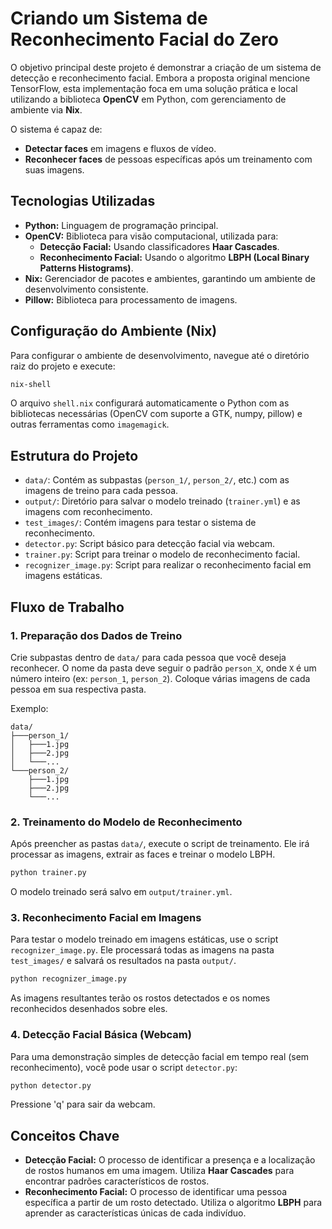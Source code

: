 # Criando um Sistema de Reconhecimento Facial do Zero

O objetivo principal deste projeto é demonstrar a criação de um sistema de detecção e reconhecimento facial. Embora a proposta original mencione TensorFlow, esta implementação foca em uma solução prática e local utilizando a biblioteca **OpenCV** em Python, com gerenciamento de ambiente via **Nix**.

O sistema é capaz de:
*   **Detectar faces** em imagens e fluxos de vídeo.
*   **Reconhecer faces** de pessoas específicas após um treinamento com suas imagens.

## Tecnologias Utilizadas

*   **Python:** Linguagem de programação principal.
*   **OpenCV:** Biblioteca para visão computacional, utilizada para:
    *   **Detecção Facial:** Usando classificadores **Haar Cascades**.
    *   **Reconhecimento Facial:** Usando o algoritmo **LBPH (Local Binary Patterns Histograms)**.
*   **Nix:** Gerenciador de pacotes e ambientes, garantindo um ambiente de desenvolvimento consistente.
*   **Pillow:** Biblioteca para processamento de imagens.

## Configuração do Ambiente (Nix)

Para configurar o ambiente de desenvolvimento, navegue até o diretório raiz do projeto e execute:

```bash
nix-shell
```

O arquivo `shell.nix` configurará automaticamente o Python com as bibliotecas necessárias (OpenCV com suporte a GTK, numpy, pillow) e outras ferramentas como `imagemagick`.

## Estrutura do Projeto

*   `data/`: Contém as subpastas (`person_1/`, `person_2/`, etc.) com as imagens de treino para cada pessoa.
*   `output/`: Diretório para salvar o modelo treinado (`trainer.yml`) e as imagens com reconhecimento.
*   `test_images/`: Contém imagens para testar o sistema de reconhecimento.
*   `detector.py`: Script básico para detecção facial via webcam.
*   `trainer.py`: Script para treinar o modelo de reconhecimento facial.
*   `recognizer_image.py`: Script para realizar o reconhecimento facial em imagens estáticas.

## Fluxo de Trabalho

### 1. Preparação dos Dados de Treino

Crie subpastas dentro de `data/` para cada pessoa que você deseja reconhecer. O nome da pasta deve seguir o padrão `person_X`, onde `X` é um número inteiro (ex: `person_1`, `person_2`). Coloque várias imagens de cada pessoa em sua respectiva pasta.

Exemplo:
```
data/
├───person_1/
│   ├───1.jpg
│   ├───2.jpg
│   └───...
└───person_2/
    ├───1.jpg
    ├───2.jpg
    └───...
```

### 2. Treinamento do Modelo de Reconhecimento

Após preencher as pastas `data/`, execute o script de treinamento. Ele irá processar as imagens, extrair as faces e treinar o modelo LBPH.

```bash
python trainer.py
```

O modelo treinado será salvo em `output/trainer.yml`.

### 3. Reconhecimento Facial em Imagens

Para testar o modelo treinado em imagens estáticas, use o script `recognizer_image.py`. Ele processará todas as imagens na pasta `test_images/` e salvará os resultados na pasta `output/`.

```bash
python recognizer_image.py
```

As imagens resultantes terão os rostos detectados e os nomes reconhecidos desenhados sobre eles.

### 4. Detecção Facial Básica (Webcam)

Para uma demonstração simples de detecção facial em tempo real (sem reconhecimento), você pode usar o script `detector.py`:

```bash
python detector.py
```

Pressione 'q' para sair da webcam.

## Conceitos Chave

*   **Detecção Facial:** O processo de identificar a presença e a localização de rostos humanos em uma imagem. Utiliza **Haar Cascades** para encontrar padrões característicos de rostos.
*   **Reconhecimento Facial:** O processo de identificar uma pessoa específica a partir de um rosto detectado. Utiliza o algoritmo **LBPH** para aprender as características únicas de cada indivíduo.